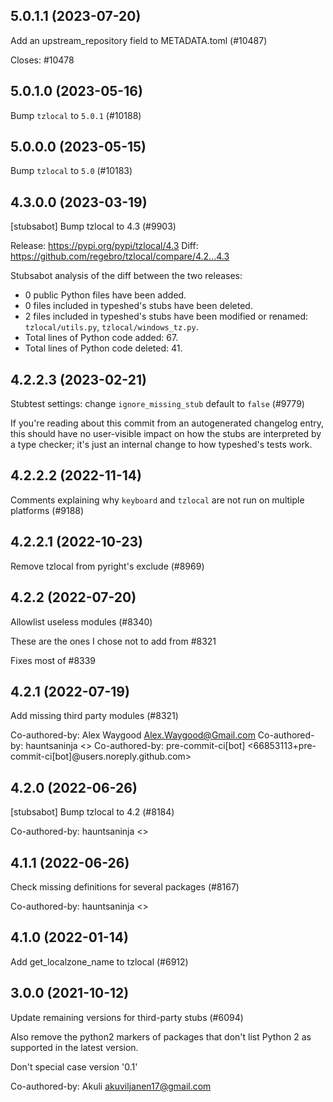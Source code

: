 ## 5.0.1.1 (2023-07-20)

Add an upstream_repository field to METADATA.toml (#10487)

Closes: #10478

## 5.0.1.0 (2023-05-16)

Bump `tzlocal` to `5.0.1` (#10188)

## 5.0.0.0 (2023-05-15)

Bump `tzlocal` to `5.0` (#10183)

## 4.3.0.0 (2023-03-19)

[stubsabot] Bump tzlocal to 4.3 (#9903)

Release: https://pypi.org/pypi/tzlocal/4.3
Diff: https://github.com/regebro/tzlocal/compare/4.2...4.3

Stubsabot analysis of the diff between the two releases:
 - 0 public Python files have been added.
 - 0 files included in typeshed's stubs have been deleted.
 - 2 files included in typeshed's stubs have been modified or renamed: `tzlocal/utils.py`, `tzlocal/windows_tz.py`.
 - Total lines of Python code added: 67.
 - Total lines of Python code deleted: 41.

## 4.2.2.3 (2023-02-21)

Stubtest settings: change `ignore_missing_stub` default to `false` (#9779)

If you're reading about this commit from an autogenerated changelog entry, this should have no user-visible impact on how the stubs are interpreted by a type checker; it's just an internal change to how typeshed's tests work.

## 4.2.2.2 (2022-11-14)

Comments explaining why `keyboard` and `tzlocal` are not run on multiple platforms (#9188)

## 4.2.2.1 (2022-10-23)

Remove tzlocal from pyright's exclude (#8969)

## 4.2.2 (2022-07-20)

Allowlist useless modules (#8340)

These are the ones I chose not to add from #8321

Fixes most of #8339

## 4.2.1 (2022-07-19)

Add missing third party modules (#8321)

Co-authored-by: Alex Waygood <Alex.Waygood@Gmail.com>
Co-authored-by: hauntsaninja <>
Co-authored-by: pre-commit-ci[bot] <66853113+pre-commit-ci[bot]@users.noreply.github.com>

## 4.2.0 (2022-06-26)

[stubsabot] Bump tzlocal to 4.2 (#8184)

Co-authored-by: hauntsaninja <>

## 4.1.1 (2022-06-26)

Check missing definitions for several packages (#8167)

Co-authored-by: hauntsaninja <>

## 4.1.0 (2022-01-14)

Add get_localzone_name to tzlocal (#6912)

## 3.0.0 (2021-10-12)

Update remaining versions for third-party stubs (#6094)

Also remove the python2 markers of packages that don't list Python 2
as supported in the latest version.

Don't special case version '0.1'

Co-authored-by: Akuli <akuviljanen17@gmail.com>

